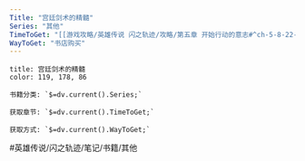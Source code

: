 ```yaml
---
Title: "宫廷剑术的精髓"
Series: "其他"
TimeToGet: "[[游戏攻略/英雄传说 闪之轨迹/攻略/第五章 开始行动的意志#^ch-5-8-22-book-03|第五章8/22]]"
WayToGet: "书店购买"
---
```

```ad-note
title: 宫廷剑术的精髓
color: 119, 178, 86

书籍分类: `$=dv.current().Series;`

获取章节: `$=dv.current().TimeToGet;`

获取方式: `$=dv.current().WayToGet;`

```

#英雄传说/闪之轨迹/笔记/书籍/其他
